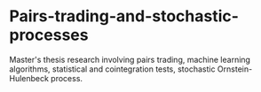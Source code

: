 # Pairs-trading-and-stochastic-processes

Master's thesis research involving pairs trading, machine learning algorithms, statistical and cointegration tests, stochastic Ornstein-Hulenbeck process.


				

			

		

	
